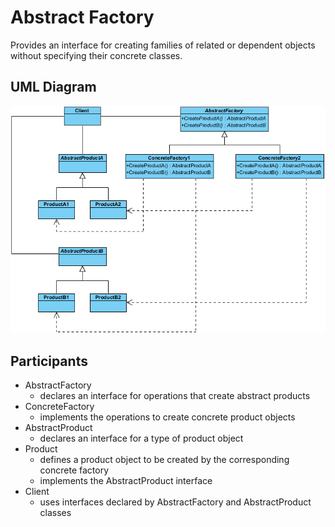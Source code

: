 # Abstract Factory

Provides an interface for creating families of related or dependent objects without specifying their concrete classes.

## UML Diagram

![Abstract Factory UML](https://github.com/prajnanBhuyan/Design-Patterns/blob/master/img/GoF-Design-Patterns-Creational-Patterns-Abstract-Factory.png)

## Participants

- AbstractFactory
    - declares an interface for operations that create abstract products
- ConcreteFactory
    - implements the operations to create concrete product objects
- AbstractProduct
    - declares an interface for a type of product object
- Product
    - defines a product object to be created by the corresponding concrete factory
    - implements the AbstractProduct interface
- Client
    - uses interfaces declared by AbstractFactory and AbstractProduct classes